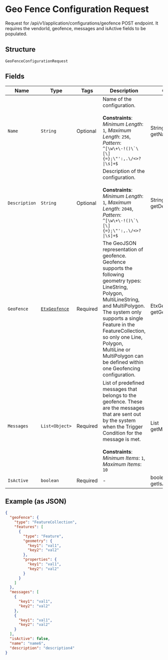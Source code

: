 
# Geo Fence Configuration Request

Request for /api/v1/application/configurations/geofence POST endpoint. It requires the vendorId, geofence, messages and isActive fields to be populated.

## Structure

`GeoFenceConfigurationRequest`

## Fields

| Name | Type | Tags | Description | Getter | Setter |
|  --- | --- | --- | --- | --- | --- |
| `Name` | `String` | Optional | Name of the configuration.<br><br>**Constraints**: *Minimum Length*: `1`, *Maximum Length*: `256`, *Pattern*: ``^[\w\+\-!()\`\[\]{=};\"':,.\/<>?\|\s]+$`` | String getName() | setName(String name) |
| `Description` | `String` | Optional | Description of the configuration.<br><br>**Constraints**: *Minimum Length*: `1`, *Maximum Length*: `2048`, *Pattern*: ``^[\w\+\-!()\`\[\]{=};\"':,.\/<>?\|\s]+$`` | String getDescription() | setDescription(String description) |
| `GeoFence` | [`EtxGeofence`](../../doc/models/etx-geofence.md) | Required | The GeoJSON representation of geofence. Geofence supports the following geometry types: LineString, Polygon, MultiLineString, and MultiPolygon. The system only supports a single Feature in the FeatureCollection, so only one Line, Polygon, MultiLine or MultiPolygon can be defined within one Geofencing configuration. | EtxGeofence getGeoFence() | setGeoFence(EtxGeofence geoFence) |
| `Messages` | `List<Object>` | Required | List of predefined messages that belongs to the geofence. These are the messages that are sent out by the system when the Trigger Condition for the message is met.<br><br>**Constraints**: *Minimum Items*: `1`, *Maximum Items*: `10` | List<Object> getMessages() | setMessages(List<Object> messages) |
| `IsActive` | `boolean` | Required | - | boolean getIsActive() | setIsActive(boolean isActive) |

## Example (as JSON)

```json
{
  "geoFence": {
    "type": "FeatureCollection",
    "features": [
      {
        "type": "Feature",
        "geometry": {
          "key1": "val1",
          "key2": "val2"
        },
        "properties": {
          "key1": "val1",
          "key2": "val2"
        }
      }
    ]
  },
  "messages": [
    {
      "key1": "val1",
      "key2": "val2"
    },
    {
      "key1": "val1",
      "key2": "val2"
    }
  ],
  "isActive": false,
  "name": "name6",
  "description": "description4"
}
```

